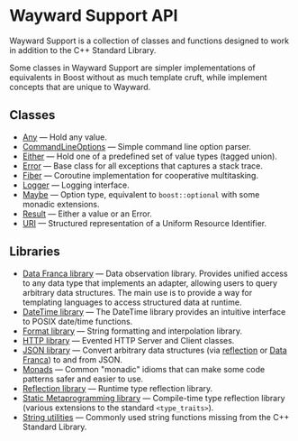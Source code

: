 # Wayward Support API

Wayward Support is a collection of classes and functions designed to work in addition to the C++ Standard Library.

Some classes in Wayward Support are simpler implementations of equivalents in Boost without as much template cruft, while implement concepts that are unique to Wayward.

## Classes

- [Any](any.md) — Hold any value.
- [CommandLineOptions](command_line_options.md) — Simple command line option parser.
- [Either](either.md) — Hold one of a predefined set of value types (tagged union).
- [Error](error.md) — Base class for all exceptions that captures a stack trace.
- [Fiber](fiber.md) — Coroutine implementation for cooperative multitasking.
- [Logger](logger.md) — Logging interface.
- [Maybe](maybe.md) — Option type, equivalent to `boost::optional` with some monadic extensions.
- [Result](result.md) — Either a value or an Error.
- [URI](uri.md) — Structured representation of a Uniform Resource Identifier.

## Libraries

- [Data Franca library](data_franca.md) — Data observation library. Provides unified access to any data type that implements an adapter, allowing users to query arbitrary data structures. The main use is to provide a way for templating languages to access structured data at runtime.
- [DateTime library](datetime.md) — The DateTime library provides an intuitive interface to POSIX date/time functions.
- [Format library](format.md) — String formatting and interpolation library.
- [HTTP library](http.md) — Evented HTTP Server and Client classes.
- [JSON library](json.md) — Convert arbitrary data structures (via [reflection](reflection.md) or [Data Franca](data_franca.md)) to and from JSON.
- [Monads](monads.md) — Common "monadic" idioms that can make some code patterns safer and easier to use.
- [Reflection library](reflection.md) — Runtime type reflection library.
- [Static Metaprogramming library](static.md) — Compile-time type reflection library (various extensions to the standard `<type_traits>`).
- [String utilities](string.md) — Commonly used string functions missing from the C++ Standard Library.
